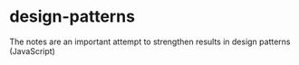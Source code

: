 # design-patterns
The notes are an important attempt to strengthen results in design patterns (JavaScript)
